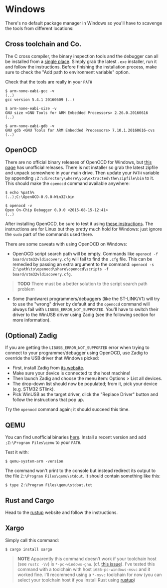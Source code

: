 # Windows

There's no default package manager in Windows so you'll have to scavenge the tools from different
locations:

## Cross toolchain and Co.

The C cross compiler, the binary inspection tools and the debugger can all be installed from a
[single place]. Simply grab the latest `.exe` installer, run it and follow the instructions. Before
finishing the installation process, make sure to check the "Add path to environment variable"
option.

[single place]: https://launchpad.net/gcc-arm-embedded/+download

Check that the tools are really in your `PATH`

```
$ arm-none-eabi-gcc -v
(..)
gcc version 5.4.1 20160609 (..)

$ arm-none-eabi-size -v
GNU size <GNU Tools for ARM Embedded Processors> 2.26.0.20160616
(..)

$ arm-none-eabi-gdb -v
GNU gdb <GNU Tools for ARM Embedded Processors> 7.10.1.20160616-cvs
(..)
```

## OpenOCD

There are no official binary releases of OpenOCD for Windows, but [this page] has unofficial
releases. There is not installer so grab the latest zipfile and unpack somewhere in your main drive.
Then update your `PATH` variable by appending `;Z:\directory\where\you\extracted\the\zipfile\bin` to
it. This should make the `openocd` command available anywhere:

[this page]: http://gnutoolchains.com/arm-eabi/openocd/

```
$ echo %path%
(..);C:\OpenOCD-0.9.0-Win32\bin

$ openocd -v
Open On-Chip Debugger 0.9.0 <2015-08-15-12:41>
(..)
```

After installing OpenOCD, be sure to test it using [these instructions]. The instructions are for
Linux but they pretty much hold for Windows: just ignore the `sudo` part of the commands used there.

[these instructions]: linux.html#First%20OpenOCD%20connection

There are some caveats with using OpenOCD on Windows:

- OpenOCD script search path will be empty. Commands like `openocd -f board/stm32vldiscovery.cfg`
  will fail to find the `.cfg` file. This can be remedied by passing an extra argument to the
  command: `openocd -s Z:\path\to\openocd\share\openocd\scripts -f board/stm32vldiscovery.cfg`.

> **TODO** There must be a better solution to the script search path problem

- Some (hardware) programmers/debuggers (like the ST-LINK/V1) will try to use the "wrong" driver by
  default and the `openocd` command will always fail with `LIBUSB_ERROR_NOT_SUPPORTED`. You'll have
  to switch their driver to the WinUSB driver using Zadig (see the following section for more
  information).

## (Optional) Zadig

If you are getting the `LIBUSB_ERROR_NOT_SUPPORTED` error when trying to connect to your
programmer/debugger using OpenOCD, use Zadig to override the USB driver that Windows picked:

- First, install Zadig from [its website].
- Make sure your device is connected to the host machine!
- Then launch Zadig and choose the menu item: Options > List all devices.
- The drop-down list should now be populated; from it, pick your device (e.g. STM32 STlink).
- Pick WinUSB as the target driver, click the "Replace Driver" button and follow the instructions
  that pop up.

[its website]: http://zadig.akeo.ie/

Try the `openocd` command again; it should succeed this time.

## QEMU

You can find unofficial binaries [here]. Install a recent version and add `;Z:\Program Files\qemu`
to your `PATH`.

[here]: https://qemu.weilnetz.de/

Test it with:

```
$ qemu-system-arm -version
```

The command won't print to the console but instead redirect its output to the file `Z:\Program
Files\qemu\stdout`. It should contain something like this:

```
$ type Z:\Program Files\qemu\stdout.txt
```

## Rust and Cargo

Head to the [rustup] website and follow the instructions.

[rustup]: https://www.rustup.rs/

## Xargo

Simply call this command:

```
$ cargo install xargo
```

> **NOTE** Apparently this command doesn't work if your toolchain host (see `rustc -Vv`) is
> `*-pc-windows-gnu`. (cf. [this issue]). I've tested this command with a toolchain with host
> `i686-pc-windows-msvc` and it worked fine. I'll recommend using a `*-msvc` toolchain for now (you
> can select your toolchain host if you install Rust using [rustup])

[this issue]: https://github.com/japaric/xargo/issues/22
